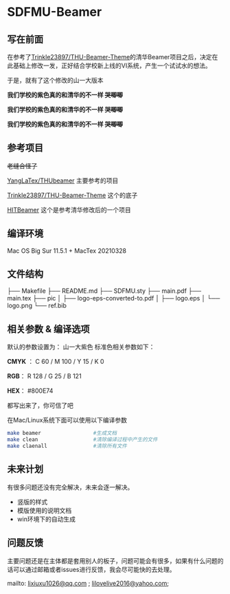 # SDFMU-Beamer

## 写在前面

在参考了[Trinkle23897/THU-Beamer-Theme](https://github.com/Trinkle23897/THU-Beamer-Theme)的清华Beamer项目之后，决定在此基础上修改一发，正好结合学校新上线的VI系统，产生一个试试水的想法。

于是，就有了这个修改的山一大版本

**我们学校的紫色真的和清华的不一样 ~~哭唧唧~~**

**我们学校的紫色真的和清华的不一样 ~~哭唧唧~~**

**我们学校的紫色真的和清华的不一样 ~~哭唧唧~~**

## 参考项目 

~~老缝合怪了~~

[YangLaTex/THUbeamer](https://github.com/YangLaTeX/thubeamer) 主要参考的项目

[Trinkle23897/THU-Beamer-Theme](https://github.com/Trinkle23897/THU-Beamer-Theme) 这个的底子

[HITBeamer](https://gitee.com/syvshc/HITBeamer?_from=gitee_search)  这个是参考清华修改后的一个项目



## 编译环境

Mac OS Big Sur 11.5.1   +   MacTex 20210328



## 文件结构

├── Makefile
├── README.md
├── SDFMU.sty
├── main.pdf
├── main.tex
├── pic
│    ├── logo-eps-converted-to.pdf
│    ├── logo.eps
│    └── logo.png
└── ref.bib

## 相关参数 & 编译选项

默认的参数设置为： 山一大紫色 标准色相关参数如下： 

**CMYK** ：  C 60 / M 100 / Y 15 / K 0

**RGB**： 	R 128 / G 25  / B 121

**HEX**：	 #800E74 

都写出来了，你可信了吧



在Mac/Linux系统下面可以使用以下编译参数

```bash
make beamer					#生成文档
make clean					#清除编译过程中产生的文件
make claenall				#清除所有文件
```



## 未来计划

有很多问题还没有完全解决，未来会逐一解决。

- 竖版的样式
- 模版使用的说明文档
- win环境下的自动生成



## 问题反馈

主要问题还是在主体都是套用别人的板子，问题可能会有很多，如果有什么问题的话可以通过邮箱或者issues进行反馈，我会尽可能快的去处理。

mailto: lixiuxu1026@qq.com ;  lilovelive2016@yahoo.com;











